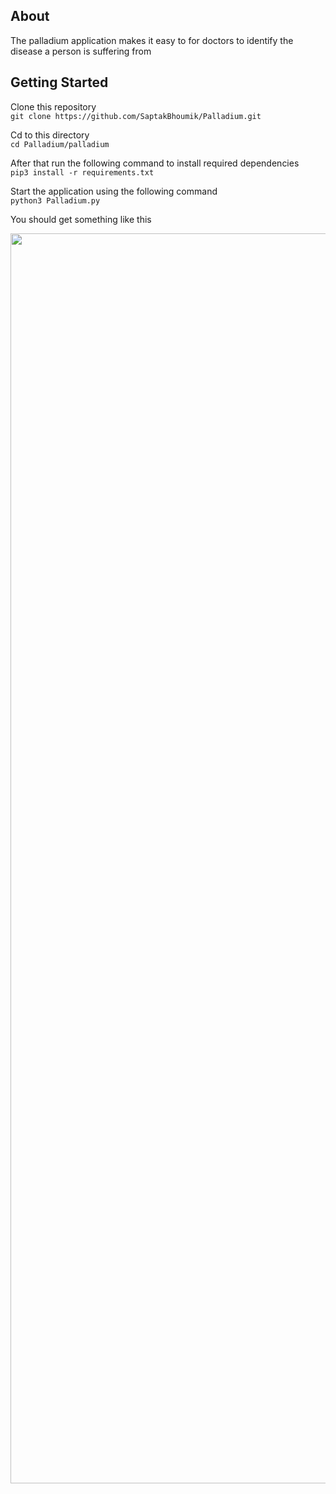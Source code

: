 ## About
The palladium application makes it easy to for doctors to identify the disease a person is suffering from

## Getting Started
Clone this repository<br>
```git clone https://github.com/SaptakBhoumik/Palladium.git```

Cd to this directory<br>
```cd Palladium/palladium```

After that run the following command to install required dependencies<br>
```pip3 install -r requirements.txt```

Start the application using the following command<br>
```python3 Palladium.py```

You should get something like this<br>
<p align="center"><img src="https://raw.githubusercontent.com/SaptakBhoumik/Palladium/master/screenshot/ss.png" width="2000px"></p>
